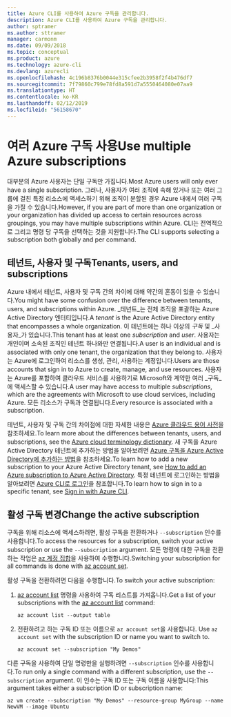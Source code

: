 ```yaml
---
title: Azure CLI를 사용하여 Azure 구독을 관리합니다.
description: Azure CLI를 사용하여 Azure 구독을 관리합니다.
author: sptramer
ms.author: sttramer
manager: carmonm
ms.date: 09/09/2018
ms.topic: conceptual
ms.product: azure
ms.technology: azure-cli
ms.devlang: azurecli
ms.openlocfilehash: 4c196b8376b0044e315cfee2b3958f2f4b476df7
ms.sourcegitcommit: 7f79860c799e78fd8a591d7a5550464080e07aa9
ms.translationtype: HT
ms.contentlocale: ko-KR
ms.lasthandoff: 02/12/2019
ms.locfileid: "56158670"
---
```

# <a name="use-multiple-azure-subscriptions"></a><span data-ttu-id="978b0-103">여러 Azure 구독 사용</span><span class="sxs-lookup"><span data-stu-id="978b0-103">Use multiple Azure subscriptions</span></span>

<span data-ttu-id="978b0-104">대부분의 Azure 사용자는 단일 구독만 가집니다.</span><span class="sxs-lookup"><span data-stu-id="978b0-104">Most Azure users will only ever have a single subscription.</span></span> <span data-ttu-id="978b0-105">그러나, 사용자가 여러 조직에 속해 있거나 또는 여러 그룹에 걸친 특정 리소스에 액세스하기 위해 조직이 분할된 경우 Azure 내에서 여러 구독을 가질 수 있습니다.</span><span class="sxs-lookup"><span data-stu-id="978b0-105">However, if you are part of more than one organization or your organization has divided up access to certain resources across groupings, you may have multiple subscriptions within Azure.</span></span> <span data-ttu-id="978b0-106">CLI는 전역적으로 그리고 명령 당 구독을 선택하는 것을 지원합니다.</span><span class="sxs-lookup"><span data-stu-id="978b0-106">The CLI supports selecting a subscription both globally and per command.</span></span>

## <a name="tenants-users-and-subscriptions"></a><span data-ttu-id="978b0-107">테넌트, 사용자 및 구독</span><span class="sxs-lookup"><span data-stu-id="978b0-107">Tenants, users, and subscriptions</span></span>

<span data-ttu-id="978b0-108">Azure 내에서 테넌트, 사용자 및 구독 간의 차이에 대해 약간의 혼동이 있을 수 있습니다.</span><span class="sxs-lookup"><span data-stu-id="978b0-108">You might have some confusion over the difference between tenants, users, and subscriptions within Azure.</span></span> <span data-ttu-id="978b0-109">_테넌트_는 전체 조직을 포괄하는 Azure Active Directory 엔터티입니다.</span><span class="sxs-lookup"><span data-stu-id="978b0-109">A _tenant_ is the Azure Active Directory entity that encompasses a whole organization.</span></span> <span data-ttu-id="978b0-110">이 테넌트에는 하나 이상의 _구독_ 및 _사용자_가 있습니다.</span><span class="sxs-lookup"><span data-stu-id="978b0-110">This tenant has at least one _subscription_ and _user_.</span></span> <span data-ttu-id="978b0-111">사용자는 개인이며 소속된 조직인 테넌트 하나와만 연결됩니다.</span><span class="sxs-lookup"><span data-stu-id="978b0-111">A user is an individual and is associated with only one tenant, the organization that they belong to.</span></span> <span data-ttu-id="978b0-112">사용자는 Azure에 로그인하여 리소스를 생성, 관리, 사용하는 계정입니다.</span><span class="sxs-lookup"><span data-stu-id="978b0-112">Users are those accounts that sign in to Azure to create, manage, and use resources.</span></span>
<span data-ttu-id="978b0-113">사용자는 Azure를 포함하여 클라우드 서비스를 사용하기로 Microsoft와 계약한 여러 _구독_에 액세스할 수 있습니다.</span><span class="sxs-lookup"><span data-stu-id="978b0-113">A user may have access to multiple _subscriptions_, which are the agreements with Microsoft to use cloud services, including Azure.</span></span> <span data-ttu-id="978b0-114">모든 리소스가 구독과 연결됩니다.</span><span class="sxs-lookup"><span data-stu-id="978b0-114">Every resource is associated with a subscription.</span></span>

<span data-ttu-id="978b0-115">테넌트, 사용자 및 구독 간의 차이점에 대한 자세한 내용은 [Azure 클라우드 용어 사전](/azure/azure-glossary-cloud-terminology)을 참조하세요.</span><span class="sxs-lookup"><span data-stu-id="978b0-115">To learn more about the differences between tenants, users, and subscriptions, see the [Azure cloud terminology dictionary](/azure/azure-glossary-cloud-terminology).</span></span>  <span data-ttu-id="978b0-116">새 구독을 Azure Active Directory 테넌트에 추가하는 방법을 알아보려면 [Azure 구독을 Azure Active Directory에 추가하는 방법](/azure/active-directory/active-directory-how-subscriptions-associated-directory)을 참조하세요.</span><span class="sxs-lookup"><span data-stu-id="978b0-116">To learn how to add a new subscription to your Azure Active Directory tenant, see [How to add an Azure subscription to Azure Active Directory](/azure/active-directory/active-directory-how-subscriptions-associated-directory).</span></span>
<span data-ttu-id="978b0-117">특정 테넌트에 로그인하는 방법을 알아보려면 [Azure CLI로 로그인](/cli/azure/authenticate-azure-cli)을 참조합니다.</span><span class="sxs-lookup"><span data-stu-id="978b0-117">To learn how to sign in to a specific tenant, see [Sign in with Azure CLI](/cli/azure/authenticate-azure-cli).</span></span>

## <a name="change-the-active-subscription"></a><span data-ttu-id="978b0-118">활성 구독 변경</span><span class="sxs-lookup"><span data-stu-id="978b0-118">Change the active subscription</span></span>

<span data-ttu-id="978b0-119">구독을 위해 리소스에 액세스하려면, 활성 구독을 전환하거나 `--subscription` 인수를 사용합니다.</span><span class="sxs-lookup"><span data-stu-id="978b0-119">To access the resources for a subscription, switch your active subscription or use the `--subscription` argument.</span></span> <span data-ttu-id="978b0-120">모든 명령에 대한 구독을 전환하는 작업은 [az 계정 집합](/cli/azure/account#az-account-set)을 사용하여 수행합니다.</span><span class="sxs-lookup"><span data-stu-id="978b0-120">Switching your subscription for all commands is done with [az account set](/cli/azure/account#az-account-set).</span></span>

<span data-ttu-id="978b0-121">활성 구독을 전환하려면 다음을 수행합니다.</span><span class="sxs-lookup"><span data-stu-id="978b0-121">To switch your active subscription:</span></span>

1. <span data-ttu-id="978b0-122">[az account list](/cli/azure/account#az-account-list) 명령을 사용하여 구독 리스트를 가져옵니다.</span><span class="sxs-lookup"><span data-stu-id="978b0-122">Get a list of your subscriptions with the [az account list](/cli/azure/account#az-account-list) command:</span></span>

    ```azurecli-interactive
    az account list --output table
    ```
2. <span data-ttu-id="978b0-123">전환하려고 하는 구독 ID 또는 이름으로 `az account set`을 사용합니다. </span><span class="sxs-lookup"><span data-stu-id="978b0-123">Use `az account set` with the subscription ID or name you want to switch to.</span></span>

    ```azurecli-interactive
    az account set --subscription "My Demos"
    ```

<span data-ttu-id="978b0-124">다른 구독을 사용하여 단일 명령만을 실행하려면 `--subscription` 인수를 사용합니다.</span><span class="sxs-lookup"><span data-stu-id="978b0-124">To run only a single command with a different subscription, use the `--subscription` argument.</span></span> <span data-ttu-id="978b0-125">이 인수는 구독 ID 또는 구독 이름을 사용합니다:</span><span class="sxs-lookup"><span data-stu-id="978b0-125">This argument takes either a subscription ID or subscription name:</span></span>

```azurecli-interactive
az vm create --subscription "My Demos" --resource-group MyGroup --name NewVM --image Ubuntu
```
